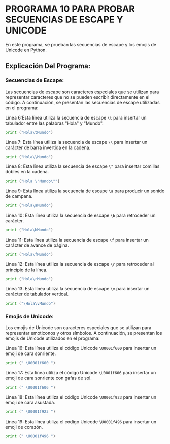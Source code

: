 # PROGRAMA 10 PARA PROBAR SECUENCIAS DE ESCAPE Y UNICODE
En este programa, se prueban las secuencias de escape y los emojis de Unicode en Python.

## Explicación Del Programa:
### Secuencias de Escape:
Las secuencias de escape son caracteres especiales que se utilizan para representar caracteres que no se pueden escribir directamente en el código. A continuación, se presentan las secuencias de escape utilizadas en el programa:

Línea 6:Esta línea utiliza la secuencia de escape `\t` para insertar un tabulador entre las palabras "Hola" y "Mundo".

```python
print ("Hola\tMundo")
```

Línea 7: Esta línea utiliza la secuencia de escape `\\` para insertar un carácter de barra invertida en la cadena.

```python
print ("Hola\\Mundo")
```

Línea 8: Esta línea utiliza la secuencia de escape `\"` para insertar comillas dobles en la cadena.

```python
print ("Hola \"Mundo\"")
```

Línea 9: Esta línea utiliza la secuencia de escape `\a` para producir un sonido de campana.

```python
print ("Hola\aMundo")
```

Línea 10: Esta línea utiliza la secuencia de escape `\b` para retroceder un carácter.

```python
print ("Hola\bMundo")
```

Línea 11: Esta línea utiliza la secuencia de escape `\f` para insertar un carácter de avance de página.

```python
print ("Hola\fMundo")
```

Línea 12: Esta línea utiliza la secuencia de escape `\r` para retroceder al principio de la línea.

```python
print ("Hola\rMundo")
```

Línea 13: Esta línea utiliza la secuencia de escape `\v` para insertar un carácter de tabulador vertical.

```python
print ("\Hola\vMundo")
```

### Emojis de Unicode:
Los emojis de Unicode son caracteres especiales que se utilizan para representar emoticonos y otros símbolos. A continuación, se presentan los emojis de Unicode utilizados en el programa:

Línea 16: Esta línea utiliza el código Unicode `\U0001f600` para insertar un emoji de cara sonriente.

```python
print (" \U0001f600 ")
```

Línea 17: Esta línea utiliza el código Unicode `\U0001f606` para insertar un emoji de cara sonriente con gafas de sol.

```python
print (" \U0001f606 ")
```

Línea 18: Esta línea utiliza el código Unicode `\U0001f923` para insertar un emoji de cara asustada.

```python
print (" \U0001f923 ")
```

Línea 19: Esta línea utiliza el código Unicode `\U0001f496` para insertar un emoji de corazón.

```python
print (" \U0001f496 ")
```

